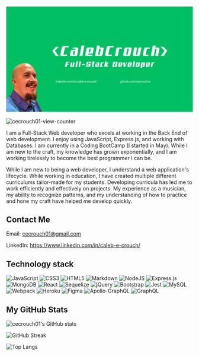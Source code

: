 ![MasterHead](https://github.com/cecrouch01/cecrouch01/blob/main/header.png)

![cecrouch01-view-counter](https://komarev.com/ghpvc/?username=cecrouch01)

I am a Full-Stack Web developer who excels at working in the Back End of web development. I enjoy using JavaScript, Express.js, and working with Databases. I am currently in a Coding BootCamp (I started in May). While I am new to the craft, my knowledge has grown exponentially, and I am working tirelessly to become the best programmer I can be.

While I am new to being a web developer, I understand a web application's lifecycle. While working in education, I have created multiple different curriculums tailor-made for my students. Developing curricula has led me to work efficiently and effectively on projects. My experience as a musician, my ability to recognize patterns, and my understanding of how to practice and hone my craft have helped me develop quickly.

## Contact Me
Email: cecrouch01@gmail.com

LinkedIn: https://www.linkedin.com/in/caleb-e-crouch/

## Technology stack
![JavaScript](https://img.shields.io/badge/javascript-%23323330.svg?style=for-the-badge&logo=javascript&logoColor=%23F7DF1E)
![CSS3](https://img.shields.io/badge/css3-%231572B6.svg?style=for-the-badge&logo=css3&logoColor=white)
![HTML5](https://img.shields.io/badge/html5-%23E34F26.svg?style=for-the-badge&logo=html5&logoColor=white)
![Markdown](https://img.shields.io/badge/markdown-%23000000.svg?style=for-the-badge&logo=markdown&logoColor=white)
![NodeJS](https://img.shields.io/badge/node.js-6DA55F?style=for-the-badge&logo=node.js&logoColor=white)
![Express.js](https://img.shields.io/badge/express.js-%23404d59.svg?style=for-the-badge&logo=express&logoColor=%2361DAFB)
![MongoDB](https://img.shields.io/badge/MongoDB-%234ea94b.svg?style=for-the-badge&logo=mongodb&logoColor=white)
![React](https://img.shields.io/badge/react-%2320232a.svg?style=for-the-badge&logo=react&logoColor=%2361DAFB)
![Sequelize](https://img.shields.io/badge/Sequelize-52B0E7?style=for-the-badge&logo=Sequelize&logoColor=white)
![jQuery](https://img.shields.io/badge/jquery-%230769AD.svg?style=for-the-badge&logo=jquery&logoColor=white)
![Bootstrap](https://img.shields.io/badge/bootstrap-%238511FA.svg?style=for-the-badge&logo=bootstrap&logoColor=white)
![Jest](https://img.shields.io/badge/-jest-%23C21325?style=for-the-badge&logo=jest&logoColor=white)
![MySQL](https://img.shields.io/badge/mysql-%2300f.svg?style=for-the-badge&logo=mysql&logoColor=white)
![Webpack](https://img.shields.io/badge/webpack-%238DD6F9.svg?style=for-the-badge&logo=webpack&logoColor=black)
![Heroku](https://img.shields.io/badge/heroku-%23430098.svg?style=for-the-badge&logo=heroku&logoColor=white)
![Figma](https://img.shields.io/badge/figma-%23F24E1E.svg?style=for-the-badge&logo=figma&logoColor=white)
![Apollo-GraphQL](https://img.shields.io/badge/-ApolloGraphQL-311C87?style=for-the-badge&logo=apollo-graphql)
![GraphQL](https://img.shields.io/badge/-GraphQL-E10098?style=for-the-badge&logo=graphql&logoColor=white)


## My GitHub Stats


![cecrouch01's GitHub stats](https://github-readme-stats.vercel.app/api?username=cecrouch01&show_icons=true&theme=vue)

![GitHub Streak](https://github-readme-streak-stats.herokuapp.com?user=cecrouch01&theme=vue)

![Top Langs](https://github-readme-stats.vercel.app/api/top-langs/?username=cecrouch01&layout=donut-vertical&theme=vue)

